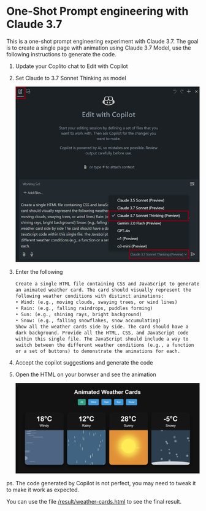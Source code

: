 # One-Shot Prompt engineering with Claude 3.7

This is a one-shot prompt engineering experiment with Claude 3.7. The goal is to create a single page with animation using Claude 3.7 Model, use the following instructions to generate the code.

1. Update your Coplito chat to Edit with Copilot
2. Set Claude to 3.7 Sonnet Thinking as model

    ![alt text](docs/images/image.png)

3. Enter the following

    ```text
    Create a single HTML file containing CSS and JavaScript to generate an animated weather card. The card should visually represent the following weather conditions with distinct animations:
    • Wind: (e.g., moving clouds, swaying trees, or wind lines)
    • Rain: (e.g., falling raindrops, puddles forming)
    • Sun: (e.g., shining rays, bright background)
    • Snow: (e.g., falling snowflakes, snow accumulating)
    Show all the weather cards side by side. The card should have a dark background. Provide all the HTML, CSS, and JavaScript code within this single file. The JavaScript should include a way to switch between the different weather conditions (e.g., a function or a set of buttons) to demonstrate the animations for each.
    ```

4. Accept the copilot suggestions and generate the code
5. Open the HTML on your borwser and see the animation

    ![alt text](image.png)

ps. The code generated by Copilot is not perfect, you may need to tweak it to make it work as expected.

You can use the file <a href=result/weather-cards.html>/result/weather-cards.html</a> to see the final result.
